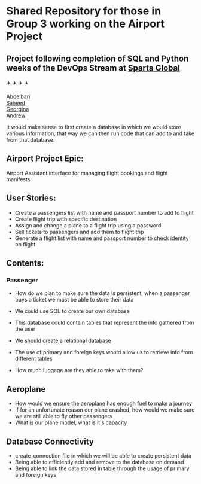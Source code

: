# Shared Repository for those in Group 3 working on the Airport Project  
## Project following completion of SQL and Python weeks of the DevOps Stream at [Sparta Global](https://www.spartaglobal.com/) 

:airplane: :airplane: :airplane: :airplane:

[Abdelbari](https://github.com/Spartabariallali)  
[Saheed](https://github.com/sahlamina)  
[Georgina](https://github.com/gia-bartlett)  
[Andrew](https://github.com/aosborne17)

It would make sense to first create a database in which we would store various information, that way we can then
run code that can add to and take from that database.


## Airport Project Epic:  
Airport Assistant interface for managing flight bookings and flight manifests.  

## User Stories:  
- Create a passengers list with name and passport number to add to flight  
- Create flight trip with specific destination  
- Assign and change a plane to a flight trip using a password  
- Sell tickets to passengers and add them to flight trip  
- Generate a flight list with name and passport number to check identity on flight  

## Contents:

### Passenger

- How do we plan to make sure the data is persistent, when a passenger buys a ticket
we must be able to store their data

- We could use SQL to create our own database
- This database could contain tables that represent the info gathered from the user
- We should create a relational database
- The use of primary and foreign keys would allow us to retrieve info from different tables
- How much luggage are they able to take with them?

## Aeroplane

- How would we ensure the aeroplane has enough fuel to make a journey
- If for an unfortunate reason our plane crashed, how would we make sure we are still able to fly other passengers
- What is our plane model, what is it's capacity



## Database Connectivity
- create_connection file in which we will be able to create persistent data
- Being able to efficiently add and remove to the database on demand
- Being able to link the data stored in table through the usage of primary and foreign keys
